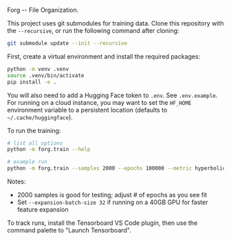 Forg -- File Organization.

This project uses git submodules for training data. Clone this repository with
the `--recursive`, or run the following command after cloning:

```bash
git submodule update --init --recursive
```

First, create a virtual environment and install the required packages:

```bash
python -m venv .venv
source .venv/bin/activate
pip install -e .
```

You will also need to add a Hugging Face token to `.env`. See `.env.example`.
For running on a cloud instance, you may want to set the `HF_HOME` environment
variable to a persistent location (defaults to `~/.cache/huggingface`).

To run the training:

```bash
# list all options
python -m forg.train --help

# example run
python -m forg.train --samples 2000 --epochs 100000 --metric hyperbolic data/repos/react
```

Notes:

- 2000 samples is good for testing; adjust # of epochs as you see fit
- Set `--expansion-batch-size 32` if running on a 40GB GPU for faster feature
  expansion

To track runs, install the Tensorboard VS Code plugin, then use the command
palette to "Launch Tensorboard".
